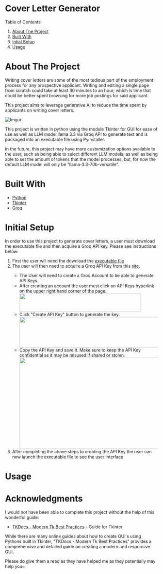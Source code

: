 # Cover Letter Generator

<!-- TABLE OF CONTENTS -->
<head>Table of Contents</head>
  <ol>
    <li><a href="#about-the-project">About The Project</a></li>
    <li><a href="#built-with">Built With</a></li>
    <li><a href="#initial-setup">Intial Setup</a></li>
    <li><a href="#usage">Usage</a></li>
  </ol>

<!-- ABOUT THE PROJECT -->
# About The Project

Writing cover letters are some of the most tedious part of the employment process for any prospective applicant. Writing and editing a single page from scratch could take at least 30 minutes to an hour; which is time that could be better spent browsing for more job postings for said applicant.

This project aims to leverage generative AI to reduce the time spent by applicants on writing cover letters. 

![Imgur](https://imgur.com/C0IzNuY.jpeg)

This project is written in python using the module Tkinter for GUI for ease of use as well as LLM model llama 3.3 via Groq API to generate text and is packaged into an executable file using Pyinstaller.

In the future, this project may have more customization options available to the user, such as being able to select different LLM models, as well as being able to set the amount of tokens that the model processes, but, for now the default LLM model will only be "llama-3.3-70b-versatile".

# Built With
* [Python][Python-url]
* [Tkinter][Tkinter-url]
* [Groq][Groq-url]

<!-- Initial Set up -->
# Initial Setup

In order to use this project to generate cover letters, a user must download the executable file and then acquire a Groq API key. Please see instructions below: 

<ol>
  <li>First the user will need the download the <a href=[executable-file-url]>executable file</a></li>
  <li>The user will then need to acquire a Groq API Key from this <a href=[[Groq-API-url]]>site</a>.</li>
    <ul>
      <li>The User will need to create a Groq Account to be able to generate API Keys.</li>
      <li>After creating an account the user must click on API Keys hyperlink on the upper right hand corner of the page.</li>
         <img src=https://imgur.com/jwJV6IY.png width="400" height="60">
      <li>Click "Create API Key" button to generate the key.</li>
         <img src=https://imgur.com/ReEtEeE.png width="600" height="100">
      <li>Copy the API Key and save it. Make sure to keep the API Key confidential as it may be misused if shared or stolen.</li>
         <img src=https://imgur.com/5u3WhGa.png width="550" height="300">
    </ul>
   <li>After completing the above steps to creating the API Key the user can now launch the executable file to see the user interface</li>
</ol>

# Usage

# Acknowledgments

I would not have been able to complete this project without the help of this wonderful guide: 

* [TKDocs - Modern Tk Best Practices][Tkinter-url] - Guide for Tkinter

While there are many online guides about how to create GUI's using Pythons built in Tkinter, "TKDocs - Modern Tk Best Practices" provides a comprehensive and detailed guide on creating a modern and responsive GUI. 

Please do give them a read as they have helped me as they potentially may help you~

<!-- MARKDOWN LINKS & IMAGES -->

[Python-url]: https://www.python.org/
[Tkinter-url]: https://tkdocs.com/
[Groq-url]: https://groq.com/
[Groq-API-url]: https://console.groq.com/docs/overview
[executable-file-url]: https://github.com/slimworks-cap/Cover-Letter-Generator/raw/refs/heads/main/Cover%20Letter%20Generator.exe

